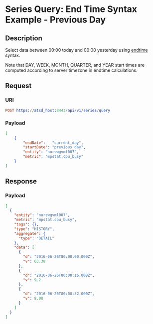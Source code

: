 # Series Query: End Time Syntax Example - Previous Day

## Description

Select data between 00:00 today and 00:00 yesterday using [endtime](/end-time-syntax.md) syntax.

Note that DAY, WEEK, MONTH, QUARTER, and YEAR start times are computed according to server timezone in endtime calculations.

## Request

### URI

```elm
POST https://atsd_host:8443/api/v1/series/query
```

### Payload

```json
[
    {
        "endDate":   "current_day",
        "startDate": "previous_day",
        "entity": "nurswgvml007",
        "metric": "mpstat.cpu_busy"
    }
]
```

## Response

### Payload

```json
[
  {
    "entity": "nurswgvml007",
    "metric": "mpstat.cpu_busy",
    "tags": {},
    "type": "HISTORY",
    "aggregate": {
      "type": "DETAIL"
    },
    "data": [
      {
        "d": "2016-06-26T00:00:00.000Z",
        "v": 63.38
      },
      {
        "d": "2016-06-26T00:00:16.000Z",
        "v": 9.2
      },
      {
        "d": "2016-06-26T00:00:32.000Z",
        "v": 8.08
      }
    ]
  }
]
```
